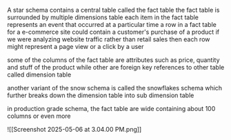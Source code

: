 A star schema contains a central table called the fact table 
the fact table is surrounded by multiple dimensions table
each item in the fact table represents an event that occurred at a particular time 
a row in a fact table for a e-commerce site could contain a customer's purchase of a product
if we were analyzing website traffic rather than retail sales then each row might represent a page view or a click by a user

some of the columns of the fact table are attributes such as price, quantity and stuff of the product while other are foreign key references to other table called dimension table 

another variant of the snow schema is called the snowflakes schema which further breaks down the dimension table into sub dimension table 

in production grade schema, the fact table are wide containing about 100 columns or even more 

![[Screenshot 2025-05-06 at 3.04.00 PM.png]]

